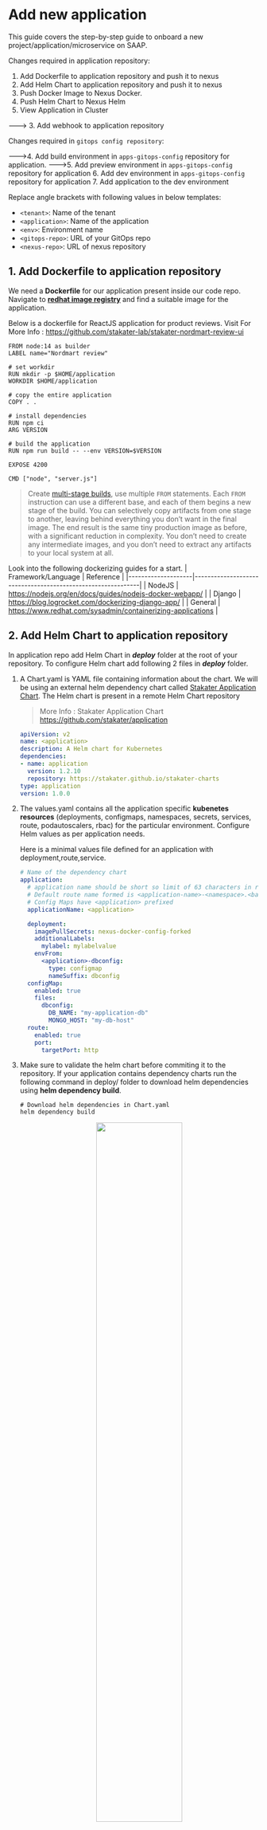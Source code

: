 # Add new application

This guide covers the step-by-step guide to onboard a new project/application/microservice on SAAP.

Changes required in application repository:

1. Add Dockerfile to application repository and push it to nexus
2. Add Helm Chart to application repository and push it to nexus
3. Push Docker Image to Nexus Docker.
4. Push Helm Chart to Nexus Helm
5. View Application in Cluster

---> 3. Add webhook to application repository

Changes required in `gitops config repository`:

--->4. Add build environment in `apps-gitops-config` repository for application.
--->5. Add preview environment in `apps-gitops-config` repository for application
6. Add dev environment in `apps-gitops-config` repository for application
7. Add application to the dev environment

Replace angle brackets with following values in below templates:

  - `<tenant>`: Name of the tenant
  - `<application>`: Name of the application
  - `<env>`:  Environment name
  - `<gitops-repo>`:  URL of your GitOps repo
  - `<nexus-repo>`: URL of nexus repository

## 1. Add **Dockerfile** to application repository

We need a **Dockerfile** for our application present inside our code repo.  Navigate to [**redhat image registry**](https://catalog.redhat.com/software/containers/search) and find a suitable image for the application.

Below is a dockerfile for ReactJS application for product reviews. Visit For More Info : https://github.com/stakater-lab/stakater-nordmart-review-ui 

```
FROM node:14 as builder
LABEL name="Nordmart review"

# set workdir
RUN mkdir -p $HOME/application
WORKDIR $HOME/application

# copy the entire application
COPY . .

# install dependencies
RUN npm ci
ARG VERSION

# build the application
RUN npm run build -- --env VERSION=$VERSION

EXPOSE 4200

CMD ["node", "server.js"]
```

> Create [multi-stage builds](https://docs.docker.com/build/building/multi-stage/), use multiple `FROM` statements. Each `FROM` instruction can use a different base, and each of them begins a new stage of the build. You can selectively copy artifacts from one stage to another, leaving behind everything you don’t want in the final image. The end result is the same tiny production image as before, with a significant reduction in complexity. You don’t need to create any intermediate images, and you don’t need to extract any artifacts to your local system at all.

Look into the following dockerizing guides for a start.
| Framework/Language | Reference                                                   |
|--------------------|-------------------------------------------------------------|
| NodeJS             | https://nodejs.org/en/docs/guides/nodejs-docker-webapp/     |
| Django             | https://blog.logrocket.com/dockerizing-django-app/          |
| General            | https://www.redhat.com/sysadmin/containerizing-applications |


## 2. Add Helm Chart to application repository

In application repo add Helm Chart in ***deploy*** folder at the root of your repository. To configure Helm chart add following 2 files in ***deploy*** folder.

1. A Chart.yaml is YAML file containing information about the chart. We will be using an external helm dependency chart called [Stakater Application Chart](https://github.com/stakater/application). The Helm chart is present in a remote Helm Chart repository

    > More Info : Stakater Application Chart https://github.com/stakater/application

    ```yaml
    apiVersion: v2
    name: <application>
    description: A Helm chart for Kubernetes
    dependencies:
    - name: application
      version: 1.2.10
      repository: https://stakater.github.io/stakater-charts
    type: application
    version: 1.0.0
    ```
2. The values.yaml contains all the application specific **kubenetes resources** (deployments, configmaps, namespaces, secrets, services, route, podautoscalers, rbac) for the particular environment. Configure Helm values as per application needs.

    Here is a minimal values file defined for an application with deployment,route,service.
    ```yaml
    # Name of the dependency chart
    application:
      # application name should be short so limit of 63 characters in route can be fulfilled. 
      # Default route name formed is <application-name>-<namespace>.<base-domain> . 
      # Config Maps have <application> prefixed
      applicationName: <application>

      deployment:
        imagePullSecrets: nexus-docker-config-forked
        additionalLabels:
          mylabel: mylabelvalue
        envFrom:
          <application>-dbconfig:
            type: configmap
            nameSuffix: dbconfig
      configMap:
        enabled: true
        files:
          dbconfig:
            DB_NAME: "my-application-db"
            MONGO_HOST: "my-db-host"
      route:
        enabled: true
        port:
          targetPort: http
    ```

3. Make sure to validate the helm chart before commiting it to the repository.
If your application contains dependency charts run the following command in deploy/ folder to download helm dependencies using **helm dependency build**.

    ```
    # Download helm dependencies in Chart.yaml
    helm dependency build
    ```
    <p align="center">
      <img src="./images/helm-dependency-build.png" width="60%" />
    </p>

4. Run the following command to see the kubernetes manifests are being generated successfully and validate whether they match your required configuration.
    ```
    # Generates the chart against values file provided
    # and write the output to application-output.yaml
    helm template . > application-output.yaml
    ```
    Open the file to view raw kubernetes manifests seperated by '---' that ll be deployed for your application.

References to Explore:
- [stakater-nordmart-review](https://github.com/stakater-lab/stakater-nordmart-review/deploy)
- [stakater-nordmart-review-ui](https://github.com/stakater-lab/stakater-nordmart-review-ui/deploy)
- [All configurations available via Application Chart Values](https://github.com/stakater/application/blob/master/application/values.yaml)

## 3. Push Docker Image to Nexus

## 4. Push Helm Chart to Nexus

## 5. View Application in Cluster







# Tekton Pipelines for application CI/CD

Changes required in application repository:

1. Add webhook to application repository

Changes required in `gitops config repository`:

2. Add build environment in `apps-gitops-config` repository for application.
3. Add preview environment in `apps-gitops-config` repository for application.
4. Deploy Pipelines stakater-tekton-chart to build environment of application in `apps-gitops-config`.
5. Deploy triggerbindings for the pipelines.
6. Trigger Pipeline by sending webhooks to Eventlistener Route.
## 1. Add webhook to application repository

Add webhook to the application repository; you can find the webhook URL in the routes of the `build` namespace; for payload you need to include the `pull requests` and `pushes` with ContentType `application/json`.

### GitHub

For GitHub add following to the payload.

![GitHub](./images/github.png)

### GitLab

_TODO_

### Bitbucket

_TODO_

## 4. Add files to `gitops config repository`

You need to create application folder inside a tenant. Inside application folder you need to create each environment folder that application will be deployed to. Following folders will be created.

- `\<tenant>/<01-application>.gitkeep`
- `\<tenant>/<01-application>/<00-build>`
- `\<tenant>/<01-application>/<00-preview>`
- `\<tenant>/<01-application>/<01-env-name>`
- `\<tenant>/<01-application>/<02-env-name>`
- `\<tenant>/<01-application>/<0n-env-name>`

### 00-build environment


### 00-preview environment


### 01-dev environment


### 02-stage environment


### 03-prod environment


To deploy, you'll need to add Helm chart of your application in **each** environment folder.

Add values of Helm chart that are different from  default values at ```deploy/values.yaml```  defined in application repository

Templates for the files:

- `<tenant>/<application>/<env>\values.yaml`:

``` yaml
<application>:
  application:
    space:
      enabled: false
    deployment:
      image:
        repository: <nexus-repo>/<tenant>/<application>
        tag: v0.0.1
```

- `<tenant>/<app>/<env>\Chart.yaml`:

``` yaml
apiVersion: v2
name: <application>
description: A Helm chart for Kubernetes
dependencies:
- name: <application>
  version: 0.0.*
  repository: <nexus-url> 

type: application

version: 0.1.0

appVersion: 1.0.0

```

- `<tenant>/configs/<env>/argocd/<application>.yaml`:

``` yaml
apiVersion: argoproj.io/v1alpha1
kind: Application
metadata:
  name: <tenant>-<env>-<application>
  namespace: openshift-stakater-argocd
spec:
  destination:
    namespace: <tenant>-<env>
    server: 'https://kubernetes.default.svc'
  source:
    path: <tenant>/<application>/<env>
    repoURL: '<gitops-config>'
    targetRevision: HEAD
  project: <tenant>-<env>
  syncPolicy:
    automated:
      prune: true
      selfHeal: true
```

## 4. Deploy Pipelines 
Deploy Pipelines stakater-tekton-chart to build environment of application in `apps-gitops-config`
## 5. Deploy TriggerBindings for the pipelines.
## 6. Trigger Pipeline by sending webhooks to Eventlistener Route.


## Junkyard

SAAP ships with few generic Tekton pipelines for quick jump start; all those pipelines expect to have Dockerfile in the root of the repository. Dockerfile should handle both build and package part; we typically use multi-stage Dockerfiles with 2 steps; one for build and another for run e.g.

The idea is to avoid having different pipelines for different applications and if possible do stuff in dockerfiles, but there can be use cases where users might need language specific pipelines.

Customers can do the way they like; as we ship few generic Tekton pipelines just for the sake of jump start.

We do have a separate offering `Pipeline as a Service`; in which we completely manage all sorts (generic and specific) of Tekton pipelines; reach out to [`sales@stakater.com`](mailto:sales@stakater.com) for more information.